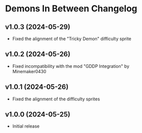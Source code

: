 # Demons In Between Changelog
## v1.0.3 (2024-05-29)
- Fixed the alignment of the "Tricky Demon" difficulty sprite

## v1.0.2 (2024-05-26)
- Fixed incompatibility with the mod "GDDP Integration" by Minemaker0430

## v1.0.1 (2024-05-26)
- Fixed the alignment of the difficulty sprites

## v1.0.0 (2024-05-25)
- Initial release